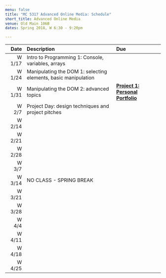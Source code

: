 ```yaml
---
menu: false
title: "MC 5317 Advanced Online Media: Schedule"
short_title: Advanced Online Media
venue: Old Main 106B
dates: Spring 2018, W 6:30 - 9:20pm

---
```


Date | Description | Due
---: | :----------- | :---
W 1/17 | Intro to Programming 1: Console, variables, arrays
W 1/24 | Manipulating the DOM 1: selecting elements, basic manipulation
W 1/31 | Manipulating the DOM 2: advanced topics | __[Project 1: Personal Portfolio](/assignments/advanced_online_media/advanced_online_media_project_1.html)__
W 2/7 | Project Day: design techniques and project pitches
W 2/14 |
W 2/21 |
W 2/28 |
W 3/7 |
W 3/14 | NO CLASS - SPRING BREAK
W 3/21 |
W 3/28 |
W 4/4 |
W 4/11 |
W 4/18 |
W 4/25 |
